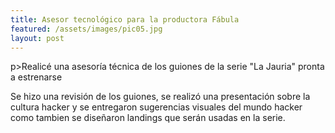 ```yaml
---
title: Asesor tecnológico para la productora Fábula
featured: /assets/images/pic05.jpg
layout: post
---
```


p>Realicé una asesoría técnica de los guiones de la serie "La Jauria" pronta a estrenarse</p>
<p>Se hizo una revisión de los guiones, se realizó una presentación sobre la cultura hacker y se entregaron sugerencias visuales del mundo hacker como tambien se diseñaron landings que serán usadas en la serie.</p>
